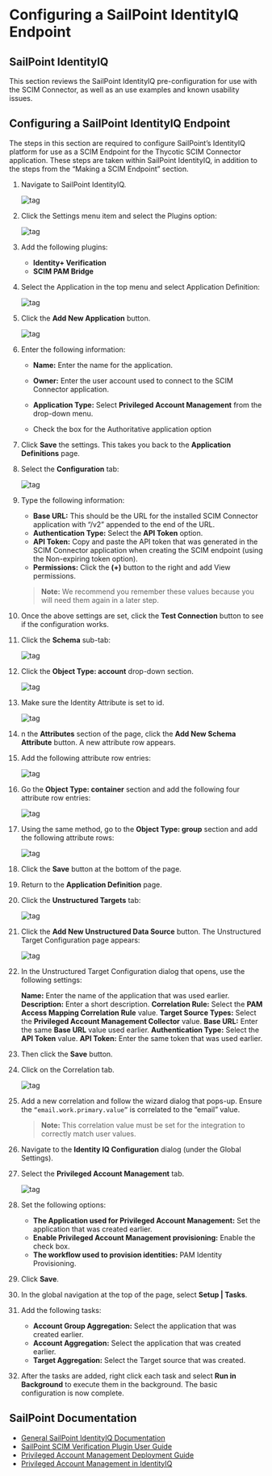 [title]: # (Configuring a SailPoint IdentityIQ Endpoint)
[tags]: # (sailpoint)
[priority]: # (104)
# Configuring a SailPoint IdentityIQ Endpoint

## SailPoint IdentityIQ

This section reviews the SailPoint IdentityIQ pre-configuration for use with the SCIM Connector, as well as an use examples and known usability issues.

## Configuring a SailPoint IdentityIQ Endpoint 

The steps in this section are required to configure SailPoint’s IdentityIQ platform for use as a SCIM Endpoint for the Thycotic SCIM Connector application. These steps are taken within SailPoint IdentityIQ, in addition to the steps from the “Making a SCIM Endpoint” section.

1. Navigate to SailPoint IdentityIQ.

   ![tag](images/)
1. Click the Settings menu item and select the Plugins option:

   ![tag](images/)
1. Add the following plugins:

   * __Identity+ Verification__
   * __SCIM PAM Bridge__

1. Select the Application in the top menu and select Application
Definition:

   ![tag](images/)
1. Click the __Add New Application__ button.

   ![tag](images/)
1. Enter the following information:

   * __Name:__ Enter the name for the application.
   
   * __Owner:__ Enter the user account used to connect to the SCIM Connector
application.

   * __Application Type:__ Select __Privileged Account Management__ from the
drop-down menu.

   * Check the box for the Authoritative application option
1. Click __Save__ the settings. This takes you back to the __Application
Definitions__ page.

1. Select the __Configuration__ tab:

   ![tag](images/)
1. Type the following information:
   * __Base URL:__ This should be the URL for the installed SCIM Connector application with “/v2” appended to the end of the URL.
   * __Authentication Type:__ Select the __API Token__ option.
   * __API Token:__ Copy and paste the API token that was generated in the SCIM Connector application when creating the SCIM endpoint (using the Non-expiring token option).
   * __Permissions:__ Click the __(+)__ button to the right and add View
permissions.

   >**Note:** We recommend you remember these values because you will need them again in a later step.

1. Once the above settings are set, click the __Test Connection__ button to see if the configuration works.

1. Click the __Schema__ sub-tab:

   ![tag](images/)
1. Click the __Object Type: account__ drop-down section.

   ![tag](images/)
1. Make sure the Identity Attribute is set to id.

   ![tag](images/)

1. n the __Attributes__ section of the page, click the __Add New Schema Attribute__ button. A new attribute row appears.

1. Add the following attribute row entries:

   ![tag](images/)

1. Go the __Object Type: container__ section and add the following four
attribute row entries:

   ![tag](images/)

1. Using the same method, go to the __Object Type: group__ section and add the following attribute rows:

    ![tag](images/)

1. Click the __Save__ button at the bottom of the page.
1. Return to the __Application Definition__ page.
1. Click the __Unstructured Targets__ tab:

   ![tag](images/)

1. Click the __Add New Unstructured Data Source__ button. The Unstructured Target Configuration page appears:

   ![tag](images/)

1. In the Unstructured Target Configuration dialog that opens, use the
following settings:

   __Name:__ Enter the name of the application that was used earlier.
   __Description:__ Enter a short description.
   __Correlation Rule:__ Select the __PAM Access Mapping Correlation Rule__ value.
   __Target Source Types:__ Select the __Privileged Account Management Collector__ value.
   __Base URL:__ Enter the same __Base URL__ value used earlier.
   __Authentication Type:__ Select the __API Token__ value.
   __API Token:__ Enter the same token that was used earlier.

1. Then click the __Save__ button.
1. Click on the Correlation tab.

   ![tag](images/)

1. Add a new correlation and follow the wizard dialog that pops-up. Ensure the `“email.work.primary.value”` is correlated to the “email” value.

   >**Note:** This correlation value must be set for the integration to correctly match user values.

1. Navigate to the __Identity IQ Configuration__ dialog (under the Global Settings).
1. Select the __Privileged Account Management__ tab.

   ![tag](images/)

1. Set the following options:
   * __The Application used for Privileged Account Management:__ Set the
application that was created earlier.
   * __Enable Privileged Account Management provisioning:__ Enable the check box.
   * __The workflow used to provision identities:__ PAM Identity Provisioning.
1. Click __Save__.
1. In the global navigation at the top of the page, select __Setup | Tasks__.
1. Add the following tasks:

   * __Account Group Aggregation:__ Select the application that was created
earlier.
   * __Account Aggregation:__ Select the application that was created
earlier.
   * __Target Aggregation:__ Select the Target source that was created.

1. After the tasks are added, right click each task and select __Run in Background__ to execute them in the background. The basic configuration is now complete.

## SailPoint Documentation

   * [General SailPoint IdentityIQ Documentation](https://community.sailpoint.com/community/identityiq/product-downloads)
   * [SailPoint SCIM Verification Plugin User Guide](https://community.sailpoint.com/docs/DOC-10479)
   * [Privileged Account Management Deployment Guide](https://community.sailpoint.com/docs/DOC-12926)
   * [Privileged Account Management in IdentityIQ](https://community.sailpoint.com/docs/DOC-9014)
